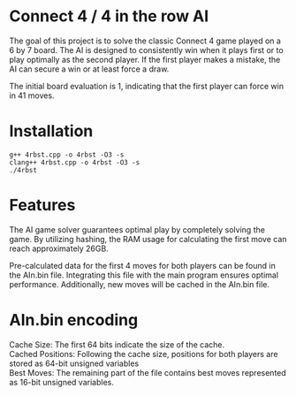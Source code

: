 # Connect 4 / 4 in the row AI

The goal of this project is to solve the classic Connect 4 game played on a 6 by 7 board. The AI is designed to consistently win when it plays first or to play optimally as the second player. If the first player makes a mistake, the AI can secure a win or at least force a draw.

The initial board evaluation is 1, indicating that the first player can force win in 41 moves.

# Installation

```g++ 4rbst.cpp -o 4rbst -O3 -s```<br>
```clang++ 4rbst.cpp -o 4rbst -O3 -s```<br>
```./4rbst```

# Features

The AI game solver guarantees optimal play by completely solving the game. By utilizing hashing, the RAM usage for calculating the first move can reach approximately 26GB.

Pre-calculated data for the first 4 moves for both players can be found in the AIn.bin file. Integrating this file with the main program ensures optimal performance. Additionally, new moves will be cached in the AIn.bin file.

# AIn.bin encoding

Cache Size: The first 64 bits indicate the size of the cache.<br>
Cached Positions: Following the cache size, positions for both players are stored as 64-bit unsigned variables <br>
Best Moves: The remaining part of the file contains best moves represented as 16-bit unsigned variables.<br>
